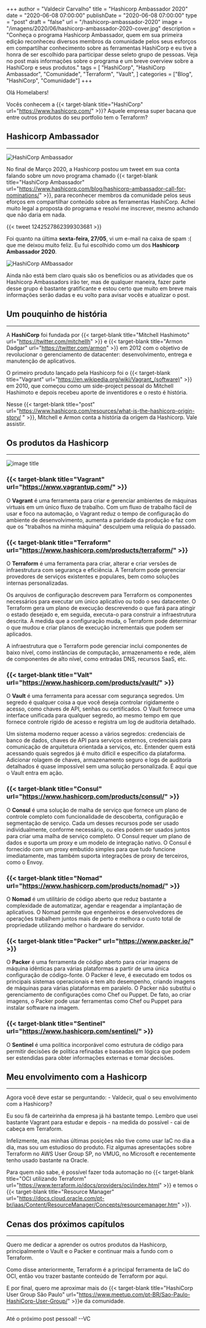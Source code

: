 +++
author = "Valdecir Carvalho"
title = "Hashicorp Ambassador 2020"
date = "2020-06-08 07:00:00"
publishDate = "2020-06-08 07:00:00"
type = "post"
draft = "false"
url = "/hashicorp-ambassador-2020"
image = "/imagens/2020/06/hashicorp-ambassador-2020-cover.jpg"
description = "Conheça o programa Hashicorp Ambassador, quem em sua primeira edição reconheceu diversos membros da comunidade pelos seus esforços em compartilhar conhecimento sobre as ferramentas HashiCorp e eu tive a honra de ser escolhido para participar desse seleto grupo de pessoas. Veja no post mais informações sobre o programa e um breve overview sobre a HashiCorp e seus produtos."
tags = [
    "HashiCorp",
    "HashiCorp Ambassador",
    "Comunidade",
	"Terraform",
    "Vault",
]
categories = ["Blog", "HashiCorp", "Comunidade"]
+++

Olá Homelabers!

Vocês conhecem a 
{{< target-blank title="HashiCorp" url="https://www.hashicorp.com/" >}}? Aquele empresa super bacana que entre outros produtos do seu portfolio tem o Terraform? 


## Hashicorp Ambassador
----

![HashiCorp Ambassador](/imagens/2020/06/hashicorp-ambassador.jpg)

No final de Março 2020, a Hashicorp postou um tweet em sua conta falando sobre um novo programa chamado {{< target-blank title="HashiCorp Ambassador" url="https://www.hashicorp.com/blog/hashicorp-ambassador-call-for-nominations/" >}}, para reconhecer membros da comunidade pelos seus eforços em compartilhar conteúdo sobre as ferramentas HashiCorp. Achei muito legal a proposta do programa e resolvi me inscrever, mesmo achando que não daria em nada. 

{{< tweet 1242527862399303681 >}}

Foi quanto na última **sexta-feira, 27/05**, vi um e-mail na caixa de spam :( que me deixou muito feliz. Eu fui escolhido como um dos **Hashicorp Ambassador 2020**.

![HashiCorp AMbassador](/imagens/2020/06/hashicorp-ambassador-email.png)

Ainda não está bem claro quais são os benefícios ou as atividades que os Hashicorp Ambassadors irão ter, mas de qualquer maneira, fazer parte desse grupo é bastante gratificante e estou certo que muito em breve mais informações serão dadas e eu volto para avisar vocês e atualizar o post.

## Um pouquinho de história
----

A **HashiCorp** foi fundada por {{< target-blank title="Mitchell Hashimoto" url="https://twitter.com/mitchellh" >}} e {{< target-blank title="Armon Dadgar" url="https://twitter.com/armon" >}} em 2012 com o objetivo de revolucionar o gerenciamento de datacenter: desenvolvimento, entrega e manutenção de aplicativos.

O primeiro produto lançado pela Hashicorp foi o {{< target-blank title="Vagrant" url="https://en.wikipedia.org/wiki/Vagrant_(software)" >}} em 2010, que começou como um side-project pessoal do Mitchell Hashimoto e depois recebeu aporte de inventidores e o resto é história.

Nesse {{< target-blank title="post" url="https://www.hashicorp.com/resources/what-is-the-hashicorp-origin-story/ " >}}, Mitchell e Armon conta a história da origem da Hashicorp. Vale assistir.


## Os produtos da Hashicorp
----

![image title](/imagens/2020/06/hashicorp-product-stack.jpg)

### {{< target-blank title="Vagrant" url="https://www.vagrantup.com/" >}}

O **Vagrant** é uma ferramenta para criar e gerenciar ambientes de máquinas virtuais em um único fluxo de trabalho. Com um fluxo de trabalho fácil de usar e foco na automação, o Vagrant reduz o tempo de configuração do ambiente de desenvolvimento, aumenta a paridade da produção e faz com que os "trabalhos na minha máquina" desculpem uma relíquia do passado.


### {{< target-blank title="Terraform" url="https://www.hashicorp.com/products/terraform/" >}}

O **Terraform** é uma ferramenta para criar, alterar e criar versões de infraestrutura com segurança e eficiência. A Terraform pode gerenciar provedores de serviços existentes e populares, bem como soluções internas personalizadas.

Os arquivos de configuração descrevem para Terraform os componentes necessários para executar um único aplicativo ou todo o seu datacenter. O Terraform gera um plano de execução descrevendo o que fará para atingir o estado desejado e, em seguida, executa-o para construir a infraestrutura descrita. À medida que a configuração muda, o Terraform pode determinar o que mudou e criar planos de execução incrementais que podem ser aplicados.

A infraestrutura que o Terraform pode gerenciar inclui componentes de baixo nível, como instâncias de computação, armazenamento e rede, além de componentes de alto nível, como entradas DNS, recursos SaaS, etc.


### {{< target-blank title="Valt" url="https://www.hashicorp.com/products/vault/" >}}

O **Vault** é uma ferramenta para acessar com segurança segredos. Um segredo é qualquer coisa a que você deseja controlar rigidamente o acesso, como chaves de API, senhas ou certificados. O Vault fornece uma interface unificada para qualquer segredo, ao mesmo tempo em que fornece controle rígido de acesso e registra um log de auditoria detalhado.

Um sistema moderno requer acesso a vários segredos: credenciais de banco de dados, chaves de API para serviços externos, credenciais para comunicação de arquitetura orientada a serviços, etc. Entender quem está acessando quais segredos já é muito difícil e específico da plataforma. Adicionar rolagem de chaves, armazenamento seguro e logs de auditoria detalhados é quase impossível sem uma solução personalizada. É aqui que o Vault entra em ação.

### {{< target-blank title="Consul" url="https://www.hashicorp.com/products/consul/" >}}

O **Consul** é uma solução de malha de serviço que fornece um plano de controle completo com funcionalidade de descoberta, configuração e segmentação de serviço. Cada um desses recursos pode ser usado individualmente, conforme necessário, ou eles podem ser usados juntos para criar uma malha de serviço completo. O Consul requer um plano de dados e suporta um proxy e um modelo de integração nativo. O Consul é fornecido com um proxy embutido simples para que tudo funcione imediatamente, mas também suporta integrações de proxy de terceiros, como o Envoy.

### {{< target-blank title="Nomad" url="https://www.hashicorp.com/products/nomad/" >}}

O **Nomad** é um utilitário de código aberto que reduz bastante a complexidade de automatizar, agendar e reagendar a implantação de aplicativos. O Nomad permite que engenheiros e desenvolvedores de operações trabalhem juntos mais de perto e melhora o custo total de propriedade utilizando melhor o hardware do servidor.

### {{< target-blank title="Packer" url="https://www.packer.io/" >}}

O **Packer** é uma ferramenta de código aberto para criar imagens de máquina idênticas para várias plataformas a partir de uma única configuração de código-fonte. O Packer é leve, é executado em todos os principais sistemas operacionais e tem alto desempenho, criando imagens de máquinas para várias plataformas em paralelo. O Packer não substitui o gerenciamento de configurações como Chef ou Puppet. De fato, ao criar imagens, o Packer pode usar ferramentas como Chef ou Puppet para instalar software na imagem.


### {{< target-blank title="Sentinel" url="https://www.hashicorp.com/sentinel/" >}}

O **Sentinel** é uma política incorporável como estrutura de código para permitir decisões de política refinadas e baseadas em lógica que podem ser estendidas para obter informações externas e tomar decisões.

## Meu envolvimento com a Hashicorp
----

Agora você deve estar se perguntando:  - Valdecir, qual o seu envolvimento com a Hashicorp?

Eu sou fã de carteirinha da empresa já há bastante tempo. Lembro que usei bastante Vagrant para estudar e depois - na medida do possível - cai de cabeça em Terraform.

Infelizmente, nas minhas últimas posições não tive como usar IaC no dia a dia, mas sou um estudioso do produto. Fiz algumas apresentações sobre Terraform no AWS User Group SP, no VMUG, no Microsoft e recentemente tenho usado bastante na Oracle.

Para quem não sabe, é possível fazer toda automação no {{< target-blank title="OCI utilizando Terraform" url="https://www.terraform.io/docs/providers/oci/index.html" >}} e temos o {{< target-blank title="Resource Manager" url="https://docs.cloud.oracle.com/pt-br/iaas/Content/ResourceManager/Concepts/resourcemanager.htm" >}}.

## Cenas dos próximos capítulos
----

Quero me dedicar a aprender os outros produtos da Hashicorp, principalmente o Vault e o Packer e continuar mais a fundo com o Terraform.

Como disse anteriormente, Terraform é a principal ferramenta de IaC do OCI, então vou trazer bastante conteúdo de Terraform por aqui.

E por final, quero me aproximar mais do {{< target-blank title="HashiCorp User Group São Paulo" url="https://www.meetup.com/pt-BR/Sao-Paulo-HashiCorp-User-Group/" >}}e da comunidade.

----

Até o próximo post pessoal!
--VC